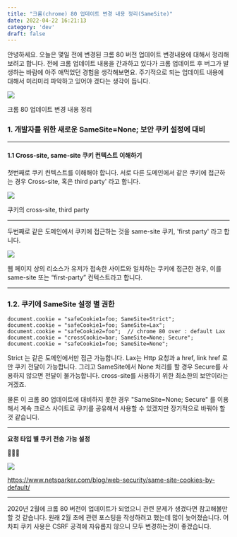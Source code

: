 ```yaml
---
title: "크롬(chrome) 80 업데이트 변경 내용 정리(SameSite)"
date: 2022-04-22 16:21:13
category: 'dev'
draft: false
---
```


안녕하세요. 오늘은 몇일 전에 변경된 크롬 80 버전 업데이트 변경내용에 대해서 정리해보려고 합니다. 전에 크롬 업데이트 내용을 간과하고 있다가 크롬 업데이트 후 버그가 발생하는 바람에 아주 애먹었던 경험을 생각해보면요. 주기적으로 되는 업데이트 내용에 대해서 미리미리 파악하고 있어야 겠다는 생각이 듭니다. 

![](https://blog.kakaocdn.net/dn/rjrR0/btqB6Zw7NF8/zjk7I7jwqVYPE8vKl7kpk1/img.jpg)

크롬 80 업데이트 변경 내용 정리

### **1\. 개발자를 위한 새로운 SameSite=None; 보안 쿠키 설정에 대비**

* * *

#### **1.1 Cross-site, same-site 쿠키 컨텍스트 이해하기**

첫번째로 쿠키 컨텍스트를 이해해야 합니다. 서로 다른 도메인에서 같은 쿠키에 접근하는 경우 Cross-site, 혹은 third party' 라고 합니다.

![](https://blog.kakaocdn.net/dn/J9Yz9/btqB2vvJM8B/OlTLvvHDCgzqDj24nUKxY1/img.png)

쿠키의 cross-site, third party 

* * *

두번째로 같은 도메인에서 쿠키에 접근하는 것을 same-site 쿠키, 'first party' 라고 합니다. 

![](https://blog.kakaocdn.net/dn/pdFiz/btqBZqpkCaK/0dAq0Ykfzt5j276Z3VkYjk/img.png)

웹 페이지 상의 리소스가 유저가 접속한 사이트와 일치하는 쿠키에 접근한 경우, 이를 same-site 또는 “first-party” 컨텍스트라고 합니다.

* * *

### 1.2. 쿠키에 SameSite 설정 별 권한

    document.cookie = "safeCookie1=foo; SameSite=Strict"; 
    document.cookie = "safeCookie1=foo; SameSite=Lax"; 
    document.cookie = "safeCookie2=foo";  // chrome 80 over : default Lax
    document.cookie = "crossCookie=bar; SameSite=None; Secure";
    document.cookie = "safeCookie1=foo; SameSite=None";

Strict 는 같은 도메인에서만 접근 가능합니다. Lax는 Http 요청과 a href, link href 로만 쿠키 전달이 가능합니다. 그리고 SameSite에서 None 처리를 할 경우 Secure를 사용하지 않으면 전달이 불가능합니다. cross-site를 사용하기 위한 최소한의 보안이라는 거겠죠. 

물론 이 크롬 80 업데이트에 대비하지 못한 경우 "SameSite=None; Secure" 를 이용해서 계속 크로스 사이트로 쿠키를 공유해서 사용할 수 있겠지만 장기적으로 바꿔야 할 것 같습니다. 

* * *

**요청 타입 별 쿠키 전송 가능 설정**

**🔽🔽🔽** 

![](https://blog.kakaocdn.net/dn/bCbbUn/btqB5EUExwf/2eekEQijTHBQt7ZlaryCGk/img.png)

https://www.netsparker.com/blog/web-security/same-site-cookies-by-default/

* * *

2020년 2월에 크롬 80 버전이 업데이트가 되었으니 관련 문제가 생겼다면 참고해볼만할 것 같습니다. 원래 2월 초에 관련 포스팅을 작성하려고 했는데 많이 늦어졌습니다. 어차피 쿠키 사용은 CSRF 공격에 자유롭지 않으니 모두 변경하는것이 좋겠습니다.
